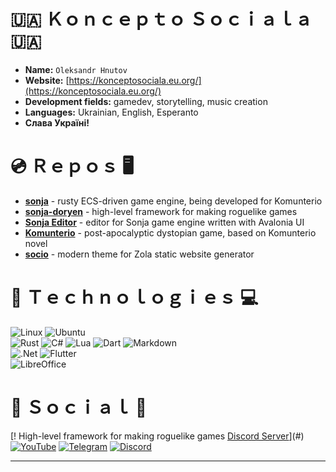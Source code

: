 # 🇺🇦 Ｋｏｎｃｅｐｔｏ Ｓｏｃｉａｌａ 🇺🇦

* **Name:** `Oleksandr Hnutov`
* **Website:** [https://konceptosociala.eu.org/](https://konceptosociala.eu.org/)
* **Development fields:** gamedev, storytelling, music creation
* **Languages:** Ukrainian, English, Esperanto
* **Слава Україні!**

# 💿 Ｒｅｐｏｓ 🖥️

* [**sonja**](https://github.com/konceptosociala/sonja) - rusty ECS-driven game engine, being developed for Komunterio 
* [**sonja-doryen**](https://github.com/konceptosociala/sonja-doryen) - high-level framework for making roguelike games 
* [**Sonja Editor**](https://github.com/konceptosociala/SonjaEditor) - editor for Sonja game engine written with Avalonia UI 
* [**Komunterio**](https://github.com/konceptosociala/komunterio) - post-apocalyptic dystopian game, based on Komunterio novel
* [**socio**](https://github.com/konceptosociala/socio) - modern theme for Zola static website generator
	
# 🤖 Ｔｅｃｈｎｏｌｏｇｉｅｓ 💻

![Linux](https://img.shields.io/badge/Linux-FCC624?style=for-the-badge&logo=linux&logoColor=black)
![Ubuntu](https://img.shields.io/badge/Ubuntu-E95420?style=for-the-badge&logo=ubuntu&logoColor=white)
<br>
![Rust](https://img.shields.io/badge/rust-%23000000.svg?style=for-the-badge&logo=rust&logoColor=white)
![C#](https://img.shields.io/badge/c%23-%23239120.svg?style=for-the-badge&logo=c-sharp&logoColor=white)
![Lua](https://img.shields.io/badge/lua-%232C2D72.svg?style=for-the-badge&logo=lua&logoColor=white)
![Dart](https://img.shields.io/badge/dart-%230175C2.svg?style=for-the-badge&logo=dart&logoColor=white)
![Markdown](https://img.shields.io/badge/markdown-%23000000.svg?style=for-the-badge&logo=markdown&logoColor=white)
<br>
![.Net](https://img.shields.io/badge/.NET-5C2D91?style=for-the-badge&logo=.net&logoColor=white)
![Flutter](https://img.shields.io/badge/Flutter-%2302569B.svg?style=for-the-badge&logo=Flutter&logoColor=white)
<br>
![LibreOffice](https://img.shields.io/badge/LibreOffice-%2318A303?style=for-the-badge&logo=LibreOffice&logoColor=white)

# 📱 Ｓｏｃｉａｌ 💬

[! High-level framework for making roguelike games [Discord Server](https://img.shields.io/badge/Discord%20Server-%235865F2.svg?style=for-the-badge&logo=discord&logoColor=white)](#)
[![YouTube](https://img.shields.io/badge/YouTube-%23FF0000.svg?style=for-the-badge&logo=YouTube&logoColor=white)](#)
[![Telegram](https://img.shields.io/badge/Telegram-2CA5E0?style=for-the-badge&logo=telegram&logoColor=white)](https://t.me/ksociala_official/)
[![Discord](https://img.shields.io/badge/Discord-%235865F2.svg?style=for-the-badge&logo=discord&logoColor=white)](#)

---
